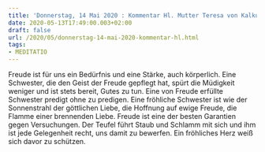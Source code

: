 ```yaml
---
title: 'Donnerstag, 14 Mai 2020 : Kommentar Hl. Mutter Teresa von Kalkutta'
date: 2020-05-13T17:49:00.003+02:00
draft: false
url: /2020/05/donnerstag-14-mai-2020-kommentar-hl.html
tags: 
- MEDITATIO
---
```


Freude ist für uns ein Bedürfnis und eine Stärke, auch körperlich. Eine Schwester, die den Geist der Freude gepflegt hat, spürt die Müdigkeit weniger und ist stets bereit, Gutes zu tun. Eine von Freude erfüllte Schwester predigt ohne zu predigen. Eine fröhliche Schwester ist wie der Sonnenstrahl der göttlichen Liebe, die Hoffnung auf ewige Freude, die Flamme einer brennenden Liebe. Freude ist eine der besten Garantien gegen Versuchungen. Der Teufel führt Staub und Schlamm mit sich und ihm ist jede Gelegenheit recht, uns damit zu bewerfen. Ein fröhliches Herz weiß sich davor zu schützen.